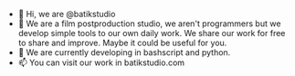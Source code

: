 - 👋 Hi, we are @batikstudio
- 👀 We are a film postproduction studio, we aren't programmers but we develop simple tools to our own daily work. We share our work for free to share and improve. Maybe it could be useful for you.
- 🌱 We are currently developing in bashscript and python.
- 📫 You can visit our work in batikstudio.com

<!---
batikstudio/batikstudio is a ✨ special ✨ repository because its `README.md` (this file) appears on your GitHub profile.
You can click the Preview link to take a look at your changes.
--->
